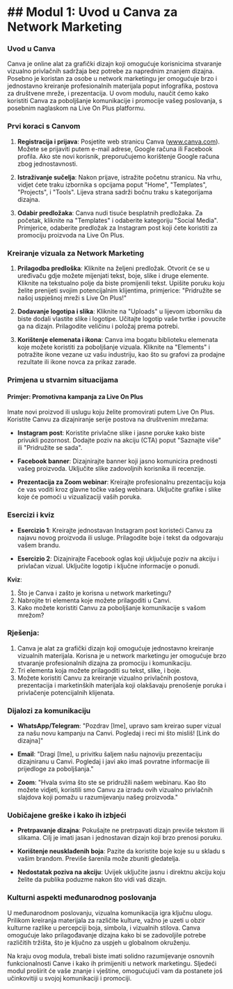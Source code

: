 # ## Modul 1: Uvod u Canva za Network Marketing

### Uvod u Canva

Canva je online alat za grafički dizajn koji omogućuje korisnicima stvaranje vizualno privlačnih sadržaja bez potrebe za naprednim znanjem dizajna. Posebno je koristan za osobe u network marketingu jer omogućuje brzo i jednostavno kreiranje profesionalnih materijala poput infografika, postova za društvene mreže, i prezentacija. U ovom modulu, naučit ćemo kako koristiti Canva za poboljšanje komunikacije i promocije vašeg poslovanja, s posebnim naglaskom na Live On Plus platformu.

### Prvi koraci s Canvom

1. **Registracija i prijava**: Posjetite web stranicu Canva (www.canva.com). Možete se prijaviti putem e-mail adrese, Google računa ili Facebook profila. Ako ste novi korisnik, preporučujemo korištenje Google računa zbog jednostavnosti.

2. **Istraživanje sučelja**: Nakon prijave, istražite početnu stranicu. Na vrhu, vidjet ćete traku izbornika s opcijama poput "Home", "Templates", "Projects", i "Tools". Lijeva strana sadrži bočnu traku s kategorijama dizajna.

3. **Odabir predložaka**: Canva nudi tisuće besplatnih predložaka. Za početak, kliknite na "Templates" i odaberite kategoriju "Social Media". Primjerice, odaberite predložak za Instagram post koji ćete koristiti za promociju proizvoda na Live On Plus.

### Kreiranje vizuala za Network Marketing

1. **Prilagodba predloška**: Kliknite na željeni predložak. Otvorit će se u uređivaču gdje možete mijenjati tekst, boje, slike i druge elemente. Kliknite na tekstualno polje da biste promijenili tekst. Upišite poruku koju želite prenijeti svojim potencijalnim klijentima, primjerice: "Pridružite se našoj uspješnoj mreži s Live On Plus!"

2. **Dodavanje logotipa i slika**: Kliknite na "Uploads" u lijevom izborniku da biste dodali vlastite slike i logotipe. Učitajte logotip vaše tvrtke i povucite ga na dizajn. Prilagodite veličinu i položaj prema potrebi.

3. **Korištenje elemenata i ikona**: Canva ima bogatu biblioteku elemenata koje možete koristiti za poboljšanje vizuala. Kliknite na "Elements" i potražite ikone vezane uz vašu industriju, kao što su grafovi za prodajne rezultate ili ikone novca za prikaz zarade.

### Primjena u stvarnim situacijama

#### Primjer: Promotivna kampanja za Live On Plus

Imate novi proizvod ili uslugu koju želite promovirati putem Live On Plus. Koristite Canvu za dizajniranje serije postova na društvenim mrežama:

- **Instagram post**: Koristite privlačne slike i jasne poruke kako biste privukli pozornost. Dodajte poziv na akciju (CTA) poput "Saznajte više" ili "Pridružite se sada".

- **Facebook banner**: Dizajnirajte banner koji jasno komunicira prednosti vašeg proizvoda. Uključite slike zadovoljnih korisnika ili recenzije.

- **Prezentacija za Zoom webinar**: Kreirajte profesionalnu prezentaciju koja će vas voditi kroz glavne točke vašeg webinara. Uključite grafike i slike koje će pomoći u vizualizaciji vaših poruka.

### Esercizi i kviz

- **Esercizio 1**: Kreirajte jednostavan Instagram post koristeći Canvu za najavu novog proizvoda ili usluge. Prilagodite boje i tekst da odgovaraju vašem brandu.

- **Esercizio 2**: Dizajnirajte Facebook oglas koji uključuje poziv na akciju i privlačan vizual. Uključite logotip i ključne informacije o ponudi.

**Kviz**:
1. Što je Canva i zašto je korisna u network marketingu?
2. Nabrojite tri elementa koje možete prilagoditi u Canvi.
3. Kako možete koristiti Canvu za poboljšanje komunikacije s vašom mrežom?

### Rješenja:

1. Canva je alat za grafički dizajn koji omogućuje jednostavno kreiranje vizualnih materijala. Korisna je u network marketingu jer omogućuje brzo stvaranje profesionalnih dizajna za promociju i komunikaciju.
2. Tri elementa koja možete prilagoditi su tekst, slike, i boje.
3. Možete koristiti Canvu za kreiranje vizualno privlačnih postova, prezentacija i marketinških materijala koji olakšavaju prenošenje poruka i privlačenje potencijalnih klijenata.

### Dijalozi za komunikaciju

- **WhatsApp/Telegram**: "Pozdrav [Ime], upravo sam kreirao super vizual za našu novu kampanju na Canvi. Pogledaj i reci mi što misliš! [Link do dizajna]"

- **Email**: "Dragi [Ime], u privitku šaljem našu najnoviju prezentaciju dizajniranu u Canvi. Pogledaj i javi ako imaš povratne informacije ili prijedloge za poboljšanja."

- **Zoom**: "Hvala svima što ste se pridružili našem webinaru. Kao što možete vidjeti, koristili smo Canvu za izradu ovih vizualno privlačnih slajdova koji pomažu u razumijevanju našeg proizvoda."

### Uobičajene greške i kako ih izbjeći

- **Pretrpavanje dizajna**: Pokušajte ne pretrpavati dizajn previše tekstom ili slikama. Cilj je imati jasan i jednostavan dizajn koji brzo prenosi poruku.

- **Korištenje neusklađenih boja**: Pazite da koristite boje koje su u skladu s vašim brandom. Previše šarenila može zbuniti gledatelja.

- **Nedostatak poziva na akciju**: Uvijek uključite jasnu i direktnu akciju koju želite da publika poduzme nakon što vidi vaš dizajn.

### Kulturni aspekti međunarodnog poslovanja

U međunarodnom poslovanju, vizualna komunikacija igra ključnu ulogu. Prilikom kreiranja materijala za različite kulture, važno je uzeti u obzir kulturne razlike u percepciji boja, simbola, i vizualnih stilova. Canva omogućuje lako prilagođavanje dizajna kako bi se zadovoljile potrebe različitih tržišta, što je ključno za uspjeh u globalnom okruženju.

Na kraju ovog modula, trebali biste imati solidno razumijevanje osnovnih funkcionalnosti Canve i kako ih primijeniti u network marketingu. Sljedeći modul proširit će vaše znanje i vještine, omogućujući vam da postanete još učinkovitiji u svojoj komunikaciji i promociji.